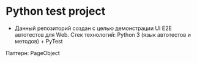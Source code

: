 # Python test project

* Данный репозиторий создан с целью демонстрации UI E2E автотестов для Web. Стек технологий: Python 3 (язык автотестов и методов) + PyTest

Паттерн: PageObject
